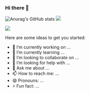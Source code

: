 ### Hi there 👋

![Anurag's GitHub stats](https://github-readme-stats.vercel.app/api?username=wuyafeiya&theme=radical&show_icons=true)
![](https://github-readme-stats.vercel.app/api/top-langs/?username=wuyafeiya&layout=compact&theme=radical&langs_count=10)


![](https://activity-graph.herokuapp.com/graph?username=wuyafeiya&theme=redical)

Here are some ideas to get you started:

- 🔭 I’m currently working on ...
- 🌱 I’m currently learning ...
- 👯 I’m looking to collaborate on ...
- 🤔 I’m looking for help with ...
- 💬 Ask me about ...
- 📫 How to reach me: ...
- 😄 Pronouns: ...
- ⚡ Fun fact: ...

